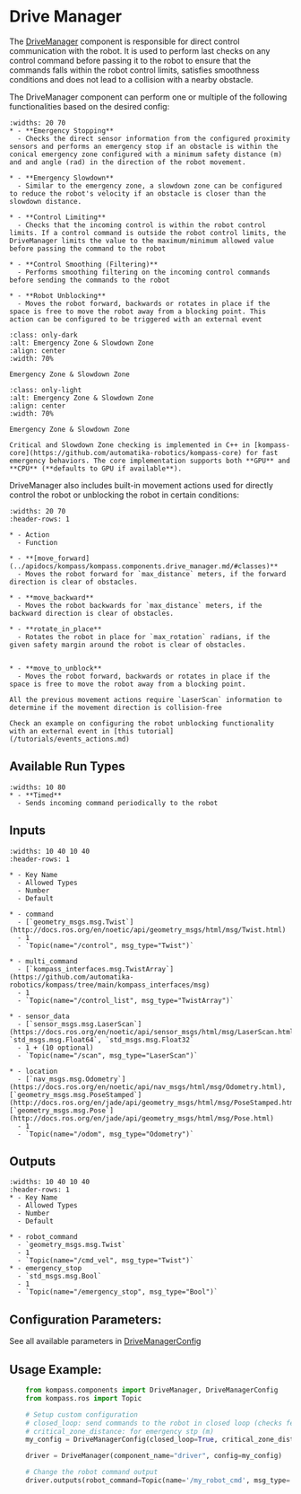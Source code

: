 # Drive Manager

The [DriveManager](../apidocs/kompass/kompass.components.drive_manager.md) component is responsible for direct control communication with the robot. It is used to perform last checks on any control command before passing it to the robot to ensure that the commands falls within the robot control limits, satisfies smoothness conditions and does not lead to a collision with a nearby obstacle.

The DriveManager component can perform one or multiple of the following functionalities based on the desired config:

```{list-table}
:widths: 20 70
* - **Emergency Stopping**
  - Checks the direct sensor information from the configured proximity sensors and performs an emergency stop if an obstacle is within the conical emergency zone configured with a minimum safety distance (m) and and angle (rad) in the direction of the robot movement.

* - **Emergency Slowdown**
  - Similar to the emergency zone, a slowdown zone can be configured to reduce the robot's velocity if an obstacle is closer than the slowdown distance.

* - **Control Limiting**
  - Checks that the incoming control is within the robot control limits. If a control command is outside the robot control limits, the DriveManager limits the value to the maximum/minimum allowed value before passing the command to the robot

* - **Control Smoothing (Filtering)**
  - Performs smoothing filtering on the incoming control commands before sending the commands to the robot

* - **Robot Unblocking**
  - Moves the robot forward, backwards or rotates in place if the space is free to move the robot away from a blocking point. This action can be configured to be triggered with an external event
```

```{figure} ../_static/images/diagrams/drive_manager_dark.png
:class: only-dark
:alt: Emergency Zone & Slowdown Zone
:align: center
:width: 70%

Emergency Zone & Slowdown Zone
```

```{figure} ../_static/images/diagrams/drive_manager_light.png
:class: only-light
:alt: Emergency Zone & Slowdown Zone
:align: center
:width: 70%

Emergency Zone & Slowdown Zone
```

```{note}
Critical and Slowdown Zone checking is implemented in C++ in [kompass-core](https://github.com/automatika-robotics/kompass-core) for fast emergency behaviors. The core implementation supports both **GPU** and **CPU** (**defaults to GPU if available**).
```

DriveManager also includes built-in movement actions used for directly control the robot or unblocking the robot in certain conditions:

```{list-table}
:widths: 20 70
:header-rows: 1

* - Action
  - Function

* - **[move_forward](../apidocs/kompass/kompass.components.drive_manager.md/#classes)**
  - Moves the robot forward for `max_distance` meters, if the forward direction is clear of obstacles.

* - **move_backward**
  - Moves the robot backwards for `max_distance` meters, if the backward direction is clear of obstacles.

* - **rotate_in_place**
  - Rotates the robot in place for `max_rotation` radians, if the given safety margin around the robot is clear of obstacles.


* - **move_to_unblock**
  - Moves the robot forward, backwards or rotates in place if the space is free to move the robot away from a blocking point.
```

```{note}
All the previous movement actions require `LaserScan` information to determine if the movement direction is collision-free
```

```{seealso}
Check an example on configuring the robot unblocking functionality with an external event in [this tutorial](/tutorials/events_actions.md)
```


## Available Run Types

```{list-table}
:widths: 10 80
* - **Timed**
  - Sends incoming command periodically to the robot
```

## Inputs

```{list-table}
:widths: 10 40 10 40
:header-rows: 1

* - Key Name
  - Allowed Types
  - Number
  - Default

* - command
  - [`geometry_msgs.msg.Twist`](http://docs.ros.org/en/noetic/api/geometry_msgs/html/msg/Twist.html)
  - 1
  - `Topic(name="/control", msg_type="Twist")`

* - multi_command
  - [`kompass_interfaces.msg.TwistArray`](https://github.com/automatika-robotics/kompass/tree/main/kompass_interfaces/msg)
  - 1
  - `Topic(name="/control_list", msg_type="TwistArray")`

* - sensor_data
  - [`sensor_msgs.msg.LaserScan`](https://docs.ros.org/en/noetic/api/sensor_msgs/html/msg/LaserScan.html), `std_msgs.msg.Float64`, `std_msgs.msg.Float32`
  - 1 + (10 optional)
  - `Topic(name="/scan", msg_type="LaserScan")`

* - location
  - [`nav_msgs.msg.Odometry`](https://docs.ros.org/en/noetic/api/nav_msgs/html/msg/Odometry.html), [`geometry_msgs.msg.PoseStamped`](http://docs.ros.org/en/jade/api/geometry_msgs/html/msg/PoseStamped.html), [`geometry_msgs.msg.Pose`](http://docs.ros.org/en/jade/api/geometry_msgs/html/msg/Pose.html)
  - 1
  - `Topic(name="/odom", msg_type="Odometry")`
```


## Outputs

```{list-table}
:widths: 10 40 10 40
:header-rows: 1
* - Key Name
  - Allowed Types
  - Number
  - Default

* - robot_command
  - `geometry_msgs.msg.Twist`
  - 1
  - `Topic(name="/cmd_vel", msg_type="Twist")`
* - emergency_stop
  - `std_msgs.msg.Bool`
  - 1
  - `Topic(name="/emergency_stop", msg_type="Bool")`
```

## Configuration Parameters:

See all available parameters in [DriveManagerConfig](../apidocs/kompass/kompass.components.drive_manager.md/#classes)

## Usage Example:
```python
    from kompass.components import DriveManager, DriveManagerConfig
    from kompass.ros import Topic

    # Setup custom configuration
    # closed_loop: send commands to the robot in closed loop (checks feedback from robot state)
    # critical_zone_distance: for emergency stp (m)
    my_config = DriveManagerConfig(closed_loop=True, critical_zone_distance=0.1, slowdown_zone_distance=0.3, critical_zone_angle=90.0)

    driver = DriveManager(component_name="driver", config=my_config)

    # Change the robot command output
    driver.outputs(robot_command=Topic(name='/my_robot_cmd', msg_type='Twist'))
```
